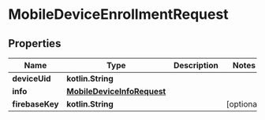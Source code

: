 
# MobileDeviceEnrollmentRequest

## Properties
Name | Type | Description | Notes
------------ | ------------- | ------------- | -------------
**deviceUid** | **kotlin.String** |  | 
**info** | [**MobileDeviceInfoRequest**](MobileDeviceInfoRequest.md) |  | 
**firebaseKey** | **kotlin.String** |  |  [optional]




